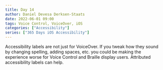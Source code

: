 ```yaml
---
title: Day 14
author: Daniel Devesa Derksen-Staats
date: 2022-06-01 09:00
tags: Voice Control, VoiceOver, iOS
categories: ["Accessibility"]
series: ["365 Days iOS Accessibility"]
---
```


Accessibility labels are not just for VoiceOver. If you tweak how they sound by changing spelling, adding spaces, etc. you could be making the experience worse for Voice Control and Braille display users. Attributed accessibility labels can help.